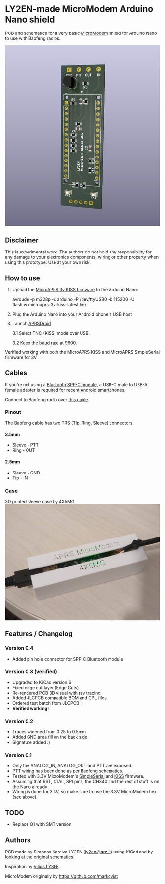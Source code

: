 # LY2EN-made MicroModem Arduino Nano shield

PCB and schematics for a very basic [MicroModem](https://unsigned.io/micromodem/) shield for Arduino Nano to use with Baofeng radios.

![LY2EN-micromodem-render](LY2EN-micromodem-render.png)

## Disclaimer

This is experimental work. The authors do not hold any responsibility for any damage to your electronics components, wiring or other property when using this prototype. Use at your own risk.

## How to use

1. Upload the [MicroAPRS 3v KISS firmware](https://github.com/markqvist/MicroAPRS/raw/master/precompiled/microaprs-3v-kiss-latest.hex) to the Arduino Nano:

    avrdude -p m328p -c arduino -P /dev/ttyUSB0 -b 115200 -U flash:w:microaprs-3v-kiss-latest.hex

2. Plug the Arduino Nano into your Android phone's USB host

3. Launch [APRSDroid](https://aprsdroid.org/) 

    3.1 Select TNC (KISS) mode over USB. 
    
    3.2 Keep the baud rate at 9600.
    
Verified working with both the MicroAPRS KISS and MicroAPRS SimpleSerial firmware for 3V.

## Cables

If you're not using a [Bluetooth SPP-C module](https://www.aliexpress.com/item/32998624269.html), a USB-C male to USB-A female adapter is required for recent Android smartphones.

Connect to Baofeng radio over [this cable](https://a.aliexpress.com/_mNhKQOm).

### Pinout
The Baofeng cable has two TRS (Tip, Ring, Sleeve) connectors.
#### 3.5mm
* Sleeve - PTT
* Ring - OUT
#### 2.5mm
* Sleeve - GND
* Tip - IN

### Case
3D printed sleeve case by 4X5MG
![4X5MG-Case](4X5MG-Case.jpg)

## Features / Changelog

### Version 0.4
* Added pin hole connector for SPP-C Bluetooth module

### Version 0.3 (verified)
* Upgraded to KiCad version 6
* Fixed edge cut layer (Edge.Cuts)
* Re-rendered PCB 3D visual with ray tracing
* Added JLCPCB compatible BOM and CPL files
* Ordered test batch from JLCPCB :)
* **Verified working!**

### Version 0.2
* Traces widened from 0.25 to 0.5mm
* Added GND area fill on the back side
* Signature added :)

### Version 0.1
* Only the ANALOG_IN, ANALOG_OUT and PTT are exposed.
* PTT wiring has been done as per Baofeng schematics.
* Tested with 3.3V MicroModem's [SimpleSerial](https://github.com/markqvist/MicroAPRS/raw/master/precompiled/microaprs-3v-ss-latest.hex) and [KISS](https://github.com/markqvist/MicroModemGP/raw/master/precompiled/MicroModemGP-3v-kiss.hex) firmware.
* Assuming that RST, XTAL, SPI pins, the CH340 and the rest of stuff is on the Nano already
* Wiring is done for 3.3V, so make sure to use the 3.3V MicroModem hex (see above).

## TODO

* Replace Q1 with SMT version

## Authors

PCB made by Simonas Kareiva LY2EN (<ly2en@qrz.lt>) using KiCad and by looking at the [original schematics](https://unsigned.io/wp-content/uploads/2014/12/Schematic-1.pdf).

Inspiration by [Vilius LY3FF](https://github.com/vilisas/).

MicroModem originally by https://github.com/markqvist
